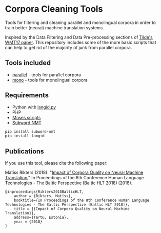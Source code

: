 # Corpora Cleaning Tools
Tools for filtering and cleaning parallel and monolingual corpora 
in order to train better (neural) machine translation systems.

Inspired by the Data Filtering and Data Pre-processing sections of 
[Tilde's](http://tilde.com) [WMT17 paper](http://www.statmt.org/wmt17/pdf/WMT37.pdf). 
This repository includes some of the more basic scripts that can help to get rid of 
the majority of junk from parallel corpora.

Tools included
---------
* [parallel](https://github.com/M4t1ss/parallel-corpora-tools/blob/master/parallel) - tools for parallel corpora
* [mono](https://github.com/M4t1ss/parallel-corpora-tools/blob/master/mono) - tools for monolingual corpora

Requirements
---------
* Python with [langid.py](https://github.com/saffsd/langid.py)
* PHP
* [Moses scripts](https://github.com/moses-smt/mosesdecoder)
* [Subword NMT](https://github.com/rsennrich/subword-nmt)

```bash
pip install subword-nmt
pip install langid
```

	
Publications
---------

If you use this tool, please cite the following paper:

Matīss Rikters (2018). "[Impact of Corpora Quality on Neural Machine Translation.](https://arxiv.org/abs/1810.08392)" In Proceedings of the 8th Conference Human Language Technologies - The Baltic Perspective (Baltic HLT 2018) (2018).

```
@inproceedings{Rikters2018BalticHLT,
	author = {Rikters, Matīss},
	booktitle={In Proceedings of the 8th Conference Human Language Technologies - The Baltic Perspective (Baltic HLT 2018)},
	title = {{Impact of Corpora Quality on Neural Machine Translation}},
	address={Tartu, Estonia},
	year = {2018}
}
```